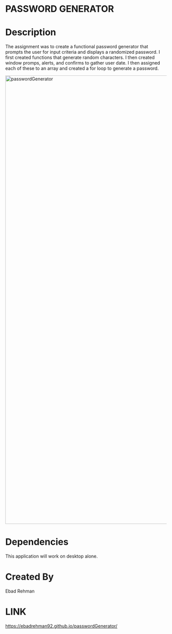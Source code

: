 # PASSWORD GENERATOR

# Description

The assignment was to create a functional password generator that prompts the user for input criteria and displays a randomized password. I first created functions that generate random characters. I then created window promps, alerts, and confirms to gather user date. I then assigned each of these to an array and created a for loop to generate a password.

<img width="1400" alt="passwordGenerator" src="https://user-images.githubusercontent.com/64440230/136472070-6f67f1c9-6c46-4858-a66a-da17cdcb0b18.png">

# Dependencies

This application will work on desktop alone.

# Created By

Ebad Rehman 

# LINK

https://ebadrehman92.github.io/passwordGenerator/
